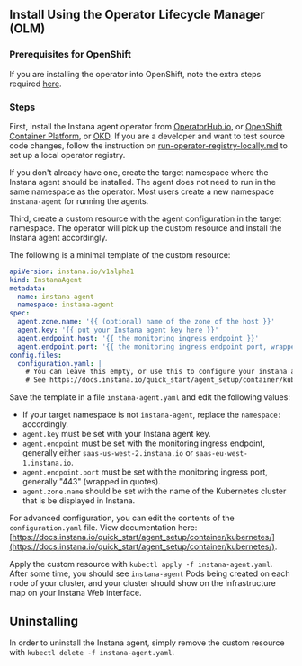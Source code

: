 Install Using the Operator Lifecycle Manager (OLM)
--------------------------------------------------

### Prerequisites for OpenShift

If you are installing the operator into OpenShift, note the extra steps required [here](openshift.md).

### Steps

First, install the Instana agent operator from [OperatorHub.io](https://operatorhub.io/), or [OpenShift Container Platform](https://www.openshift.com/), or [OKD](https://www.okd.io/). If you are a developer and want to test source code changes, follow the instruction on [run-operator-registry-locally.md](run-operator-registry-locally.md) to set up a local operator registry.

If you don't already have one, create the target namespace where the Instana agent should be installed. The agent does not need to run in the same namespace as the operator. Most users create a new namespace `instana-agent` for running the agents.

Third, create a custom resource with the agent configuration in the target namespace. The operator will pick up the custom resource and install the Instana agent accordingly.

The following is a minimal template of the custom resource:

```yaml
apiVersion: instana.io/v1alpha1
kind: InstanaAgent
metadata:
  name: instana-agent
  namespace: instana-agent
spec:
  agent.zone.name: '{{ (optional) name of the zone of the host }}'
  agent.key: '{{ put your Instana agent key here }}'
  agent.endpoint.host: '{{ the monitoring ingress endpoint }}'
  agent.endpoint.port: '{{ the monitoring ingress endpoint port, wrapped in quotes }}'
config.files:
  configuration.yaml: |
    # You can leave this empty, or use this to configure your instana agent.
    # See https://docs.instana.io/quick_start/agent_setup/container/kubernetes/
```

Save the template in a file `instana-agent.yaml` and edit the following values:

* If your target namespace is not `instana-agent`, replace the `namespace:` accordingly.
* `agent.key` must be set with your Instana agent key.
* `agent.endpoint` must be set with the monitoring ingress endpoint, generally either `saas-us-west-2.instana.io` or `saas-eu-west-1.instana.io`.
* `agent.endpoint.port` must be set with the monitoring ingress port, generally "443" (wrapped in quotes).
* `agent.zone.name` should be set with the name of the Kubernetes cluster that is be displayed in Instana.

For advanced configuration, you can edit the contents of the `configuration.yaml` file. View documentation here: [https://docs.instana.io/quick_start/agent_setup/container/kubernetes/](https://docs.instana.io/quick_start/agent_setup/container/kubernetes/).

Apply the custom resource with `kubectl apply -f instana-agent.yaml`. After some time, you should see `instana-agent` Pods being created on each node of your cluster, and your cluster should show on the infrastructure map on your Instana Web interface.

## Uninstalling

In order to uninstall the Instana agent, simply remove the custom resource with `kubectl delete -f instana-agent.yaml`.
